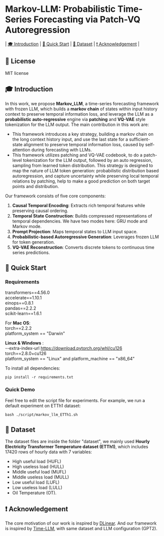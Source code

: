 # Markov-LLM: Probabilistic Time-Series Forecasting via Patch-VQ Autoregression
| [:mortar_board: Introduction](#mortar_board-introduction) | [:rocket: Quick Start](#rocket-quick-start) | [:school_satchel: Dataset](#school_satchel-dataset) |
[:exclamation: Acknowledgement](#exclamation-acknowledgement) |

## :page_with_curl: License
MIT license

## :mortar_board: Introduction
In this work, we propose **Markov\_LLM**, a time-series forecasting framework with frozen LLM, which builds a **markov chain** of states within input history context to preserve temporal information loss, and leverage the LLM as a **probabilistic auto-regressive** engine via **patching** and **VQ-VAE** style tokenization for the LLM output. The main contribution in this work are:

- This framework introduces a key strategy, building a markov chain on the long context history input, and use the last state for a sufficient-state alignment  to preserve temporal information loss, caused by self-attention during forecasting with LLMs. 
- This framework utilizes patching and VQ-VAE codebook, to do a patch-level tokenization for the LLM output, followed by an auto regression, sampling from learned token distribution. This strategy is designed to map the nature of LLM token generation: probabilistic distribution based autoregression, and capture uncertainty while preserving local temporal relations by patching, help to make a good prediction on both target points and distribution.

Our framework consists of five core components:
1. **Causal Temporal Encoding**: Extracts rich temporal features while preserving causal ordering.
2. **Temporal State Construction**: Builds compressed representations of temporal dependencies. We have two modes here: GRU mode and Markov mode.
3. **Prompt Projection**: Maps temporal states to LLM input space.
4. **Probabilistic-based Autoregressive Generation**: Leverages frozen LLM for token generation.
5. **VQ-VAE Reconstruction**: Converts discrete tokens to continuous time series predictions.

## :rocket: Quick Start
### Requirements
transformers==4.56.0 \
accelerate==1.10.1 \
einops==0.8.1 \
pandas==2.2.2 \
scikit-learn==1.6.1

For **Mac OS**: \
torch==2.2.2 \
platform_system == "Darwin"

**Linux & Windows** : \
--extra-index-url https://download.pytorch.org/whl/cu126 \
torch==2.8.0+cu126 \
platform_system == "Linux" and platform_machine == "x86_64"

To install all dependencies:
```
pip install -r requirements.txt
```

### Quick Demo
Feel free to edit the script file for experiments. For example, we run a default experiment on ETTh1 dataset:
```
bash ./script/markov_llm_ETTh1.sh
```

## :school_satchel: Dataset
The dataset files are inside the folder "dataset", we mainly used **Hourly Electricity Transformer Temperature dataset (ETTh1)**, which includes 17420 rows of hourly data with 7 variables:
- High useful load (HUFL) 
- High useless load (HULL) 
- Middle useful load (MUFL) 
- Middle useless load (MULL)  
- Low useful load (LUFL) 
- Low useless load (LULL) 
- Oil Temperature (OT).

## :exclamation: Acknowledgement
The core motivation of our work is inspired by [DLinear](https://github.com/vivva/DLinear). And our framework is inspired by [Time-LLM](https://github.com/KimMeen/Time-LLM), with same dataset and LLM configuration (GPT2).
